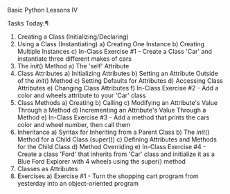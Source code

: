 Basic Python Lessons IV

Tasks Today:¶
1) Creating a Class (Initializing/Declaring)
2) Using a Class (Instantiating)
     a) Creating One Instance
     b) Creating Multiple Instances
     c) In-Class Exercise #1 - Create a Class 'Car' and instantiate three different makes of cars
3) The _init_() Method
     a) The 'self' Attribute
4) Class Attributes
     a) Initializing Attributes
     b) Setting an Attribute Outside of the _init_() Method
     c) Setting Defaults for Attributes
     d) Accessing Class Attributes
     e) Changing Class Attributes
     f) In-Class Exercise #2 - Add a color and wheels attribute to your 'Car' class
5) Class Methods
     a) Creating
     b) Calling
     c) Modifying an Attribute's Value Through a Method
     d) Incrementing an Attribute's Value Through a Method
     e) In-Class Exercise #3 - Add a method that prints the cars color and wheel number, then call them
6) Inheritance
     a) Syntax for Inheriting from a Parent Class
     b) The _init_() Method for a Child Class (super())
     c) Defining Attributes and Methods for the Child Class
     d) Method Overriding
     e) In-Class Exercise #4 - Create a class 'Ford' that inherits from 'Car' class and initialize it as a Blue Ford Explorer with 4 wheels using the super() method
7) Classes as Attributes
8) Exercises
     a) Exercise #1 - Turn the shopping cart program from yesterday into an object-oriented program
